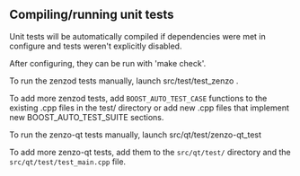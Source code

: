 Compiling/running unit tests
------------------------------------

Unit tests will be automatically compiled if dependencies were met in configure
and tests weren't explicitly disabled.

After configuring, they can be run with 'make check'.

To run the zenzod tests manually, launch src/test/test_zenzo .

To add more zenzod tests, add `BOOST_AUTO_TEST_CASE` functions to the existing
.cpp files in the test/ directory or add new .cpp files that
implement new BOOST_AUTO_TEST_SUITE sections.

To run the zenzo-qt tests manually, launch src/qt/test/zenzo-qt_test

To add more zenzo-qt tests, add them to the `src/qt/test/` directory and
the `src/qt/test/test_main.cpp` file.
